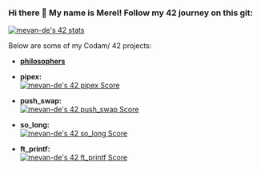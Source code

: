 ### Hi there 👋 My name is Merel! Follow my 42 journey on this git:

[![mevan-de's 42 stats](https://badge42.vercel.app/api/v2/cl82t5bg600350gkxl3yegwhv/stats?cursusId=21&coalitionId=58)](https://github.com/JaeSeoKim/badge42)

Below are some of my Codam/ 42 projects:

- [**philosophers**](https://github.com/meerpeer/Philosophers)

- **pipex:**    
[![mevan-de's 42 pipex Score](https://badge42.vercel.app/api/v2/cl82t5bg600350gkxl3yegwhv/project/2746530)](https://github.com/meerpeer/pipex)

- **push_swap:**    
[![mevan-de's 42 push_swap Score](https://badge42.vercel.app/api/v2/cl82t5bg600350gkxl3yegwhv/project/2697033)](https://github.com/meerpeer/push_swap)

- **so_long:**    
[![mevan-de's 42 so_long Score](https://badge42.vercel.app/api/v2/cl82t5bg600350gkxl3yegwhv/project/2516066)](https://github.com/meerpeer/so_long_bonus)

- **ft_printf:**    
[![mevan-de's 42 ft_printf Score](https://badge42.vercel.app/api/v2/cl82t5bg600350gkxl3yegwhv/project/2428683)](https://github.com/meerpeer/printf)

<!--
**meerpeer/meerpeer** is a ✨ _special_ ✨ repository because its `README.md` (this file) appears on your GitHub profile.

Here are some ideas to get you started:

- 🔭 I’m currently working on ...
- 🌱 I’m currently learning ...
- 👯 I’m looking to collaborate on ...
- 🤔 I’m looking for help with ...
- 💬 Ask me about ...
- 📫 How to reach me: ...
- 😄 Pronouns: ...
- ⚡ Fun fact: ...
-->
